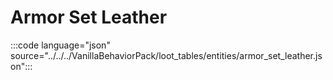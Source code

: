 # Armor Set Leather

:::code language="json" source="../../../VanillaBehaviorPack/loot_tables/entities/armor_set_leather.json":::